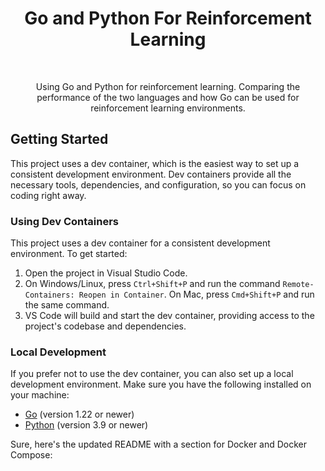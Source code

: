 <h1 align="center">Go and Python For Reinforcement Learning</h3>

<br />
<div align="center">

  <p align="center">
    Using Go and Python for reinforcement learning. Comparing the performance of the two languages and how Go can be used for reinforcement learning environments.
    <br />

  </p>
</div>

## Getting Started

This project uses a dev container, which is the easiest way to set up a consistent development environment. Dev containers provide all the necessary tools, dependencies, and configuration, so you can focus on coding right away.

### Using Dev Containers

This project uses a dev container for a consistent development environment. To get started:

1. Open the project in Visual Studio Code.
2. On Windows/Linux, press `Ctrl+Shift+P` and run the command `Remote-Containers: Reopen in Container`. On Mac, press `Cmd+Shift+P` and run the same command.
3. VS Code will build and start the dev container, providing access to the project's codebase and dependencies.


### Local Development

If you prefer not to use the dev container, you can also set up a local development environment. Make sure you have the following installed on your machine:

- [Go](https://golang.org/dl/) (version 1.22 or newer)
- [Python](https://www.python.org/downloads/) (version 3.9 or newer)


Sure, here's the updated README with a section for Docker and Docker Compose:
